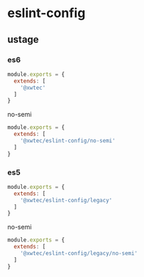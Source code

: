 # eslint-config

## ustage

### es6

```js
module.exports = {
  extends: [
    '@xwtec'
  ]
}
```

no-semi

```js
module.exports = {
  extends: [
    '@xwtec/eslint-config/no-semi'
  ]
}
```

### es5

```js
module.exports = {
  extends: [
    '@xwtec/eslint-config/legacy'
  ]
}
```

no-semi

```js
module.exports = {
  extends: [
    '@xwtec/eslint-config/legacy/no-semi'
  ]
}
```